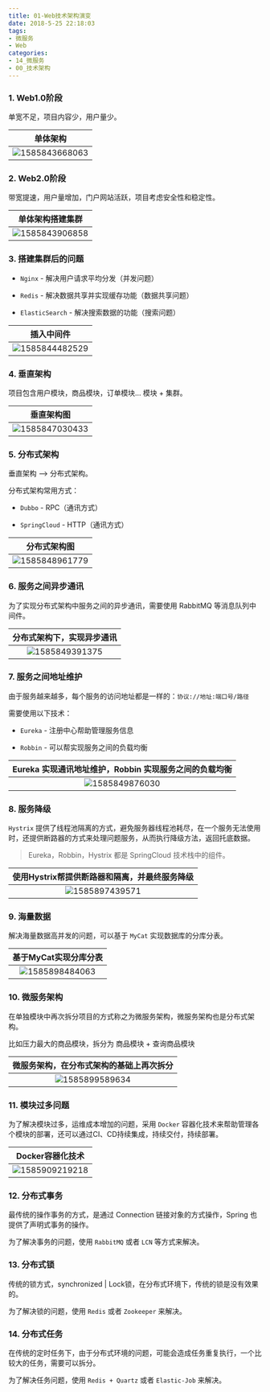 ```yaml
---
title: 01-Web技术架构演变
date: 2018-5-25 22:18:03
tags:
- 微服务
- Web
categories: 
- 14_微服务
- 00_技术架构
---
```




### 1. Web1.0阶段

单宽不足，项目内容少，用户量少。

|                           单体架构                           |
| :----------------------------------------------------------: |
| ![1585843668063](https://jy-imgs.oss-cn-beijing.aliyuncs.com/img/20200711140948.png) |



### 2. Web2.0阶段

带宽提速，用户量增加，门户网站活跃，项目考虑安全性和稳定性。

|                       单体架构搭建集群                       |
| :----------------------------------------------------------: |
| ![1585843906858](https://jy-imgs.oss-cn-beijing.aliyuncs.com/img/20200711141051.png) |



### 3. 搭建集群后的问题

* `Nginx` - 解决用户请求平均分发（并发问题）

* `Redis` - 解决数据共享并实现缓存功能（数据共享问题）

* `ElasticSearch` - 解决搜索数据的功能（搜索问题）

|                          插入中间件                          |
| :----------------------------------------------------------: |
| ![1585844482529](https://jy-imgs.oss-cn-beijing.aliyuncs.com/img/20200711141155.png) |



### 4. 垂直架构

项目包含用户模块，商品模块，订单模块... 模块 + 集群。

|                          垂直架构图                          |
| :----------------------------------------------------------: |
| ![1585847030433](https://jy-imgs.oss-cn-beijing.aliyuncs.com/img/20200711141300.png) |



### 5. 分布式架构

垂直架构 --> 分布式架构。

分布式架构常用方式：

* `Dubbo` - RPC（通讯方式）

* `SpringCloud` - HTTP（通讯方式）

|                         分布式架构图                         |
| :----------------------------------------------------------: |
| ![1585848961779](https://jy-imgs.oss-cn-beijing.aliyuncs.com/img/20200711141409.png) |



### 6. 服务之间异步通讯

为了实现分布式架构中服务之间的异步通讯，需要使用 RabbitMQ 等消息队列中间件。

|                  分布式架构下，实现异步通讯                  |
| :----------------------------------------------------------: |
| ![1585849391375](https://jy-imgs.oss-cn-beijing.aliyuncs.com/img/20200711141459.png) |



### 7. 服务之间地址维护

由于服务越来越多，每个服务的访问地址都是一样的：`协议://地址:端口号/路径`

需要使用以下技术：

* `Eureka` - 注册中心帮助管理服务信息

* `Robbin` - 可以帮实现服务之间的负载均衡

|    Eureka 实现通讯地址维护，Robbin 实现服务之间的负载均衡    |
| :----------------------------------------------------------: |
| ![1585849876030](https://jy-imgs.oss-cn-beijing.aliyuncs.com/img/20200711141619.png) |



### 8. 服务降级

`Hystrix` 提供了线程池隔离的方式，避免服务器线程池耗尽，在一个服务无法使用时，还提供断路器的方式来处理问题服务，从而执行降级方法，返回托底数据。

> Eureka，Robbin，Hystrix 都是 SpringCloud 技术栈中的组件。

|        使用Hystrix帮提供断路器和隔离，并最终服务降级         |
| :----------------------------------------------------------: |
| ![1585897439571](https://jy-imgs.oss-cn-beijing.aliyuncs.com/img/20200711141716.png) |



### 9. 海量数据

解决海量数据高并发的问题，可以基于 `MyCat` 实现数据库的分库分表。

|                    基于MyCat实现分库分表                     |
| :----------------------------------------------------------: |
| ![1585898484063](https://jy-imgs.oss-cn-beijing.aliyuncs.com/img/20200711141745.png) |



### 10. 微服务架构

在单独模块中再次拆分项目的方式称之为微服务架构，微服务架构也是分布式架构。

比如压力最大的商品模块，拆分为 商品模块 + 查询商品模块

|           微服务架构，在分布式架构的基础上再次拆分           |
| :----------------------------------------------------------: |
| ![1585899589634](https://jy-imgs.oss-cn-beijing.aliyuncs.com/img/20200711141827.png) |



### 11. 模块过多问题

为了解决模块过多，运维成本增加的问题，采用 `Docker` 容器化技术来帮助管理各个模块的部署，还可以通过CI、CD持续集成，持续交付，持续部署。

|                       Docker容器化技术                       |
| :----------------------------------------------------------: |
| ![1585909219218](https://jy-imgs.oss-cn-beijing.aliyuncs.com/img/20200711141856.png) |



### 12. 分布式事务

最传统的操作事务的方式，是通过 Connection 链接对象的方式操作，Spring 也提供了声明式事务的操作。

为了解决事务的问题，使用 `RabbitMQ` 或者 `LCN` 等方式来解决。



### 13. 分布式锁

传统的锁方式，synchronized | Lock锁，在分布式环境下，传统的锁是没有效果的。

为了解决锁的问题，使用 `Redis` 或者 `Zookeeper` 来解决。



### 14. 分布式任务

在传统的定时任务下，由于分布式环境的问题，可能会造成任务重复执行，一个比较大的任务，需要可以拆分。

为了解决任务问题，使用 `Redis + Quartz` 或者 `Elastic-Job` 来解决。

